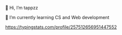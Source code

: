 👋 Hi, I’m tappzz

🌱 I’m currently learning CS and Web development

https://typingstats.com/profile/257512656951447552


<!---
tappzz/tappzz is a ✨ special ✨ repository because its `README.md` (this file) appears on your GitHub profile.
You can click the Preview link to take a look at your changes.
--->
